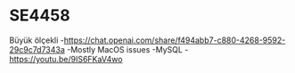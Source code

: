 # SE4458
Büyük ölçekli
-https://chat.openai.com/share/f494abb7-c880-4268-9592-29c9c7d7343a
-Mostly MacOS issues
-MySQL
-https://youtu.be/9IS6FKaV4wo
